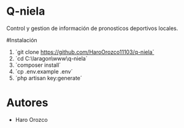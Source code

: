 # Q-niela

Control y gestion de información de pronosticos deportivos locales.

#Instalación

1. ´git clone https://github.com/HaroOrozco11103/q-niela´
2. ´cd C:\laragon\www\q-niela´
3. ´composer install´
4. ´cp .env.example .env´
5. ´php artisan key:generate´

# Autores

- Haro Orozco
